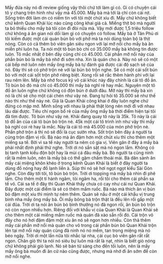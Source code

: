 Mấy đứa này nó đi review giống vậy thôi chứ tới làm gì có. Gì có chuyện cái tô y chang trên hình như vậy mà 45.000. Mấy bà mà tới là chỉ còn cái nịt. Sống trên đời làm ơn có niềm tin với tôi một chút xíu đi. Mấy chứ không biết chứ kênh Quan Khải lúc nào cũng công khai giá cả. Miếng thịt bò mà người ta bỏ thiếu cho mấy bà tôi còn đi đòi nữa mà. Vậy mới được 1,5 triệu follow chứ không á ăn gian nói dối làm gì có chuyện có follow. Mấy bà ở Tân Phú ơi tôi kiếm được một cái quán bún bò với phở mà ta nói dùng toàn bộ là thịt nóng. Còn có cả thêm bò viên gân siêu ngon với lại mỡ nổi cho mấy bà ăn miễn phí luôn ha. Ta nói một tô bún bò chỉ có 35.000 mấy bà không tin được luôn. Tô mắc nhất ở bên đây cũng chỉ có 45.000. Cái phần mỡ nổi này của phần bún bò là mấy bà nhớ đi sớm nha. Xin là quán cho à. Này nó sẽ có một cái bếp mở luôn nên mấy ông mấy bà tự đánh giá được cái độ sạch sẽ của nó. Đây thì sẽ có phở trộn nè với lại bún bò trộn nghe. Sẽ có một cái sốt bún bò với một cái sốt trộn phở riêng biệt. Xong rồi sẽ rắc thêm hành phi với lại rau nêm lên. Mấy bà nhớ focus kỹ vô cái khúc này đây chính là cái tô đồ ăn. Tô bún bò đó mà chỉ có 45.000 thì mấy bà nghĩ rẻ hay mắc. Nguyên một tô đồ ăn luôn nghe chứ không có độn bún ở dưới đâu. Mỡ này thì mấy bà xin nó là chỉ sẽ cho một cái chén như vậy nè. Đang tự hỏi tô 35.000 sẽ như thế nào thì như thế này nè. Giá là Quan Khải công khai ở đây luôn nghe chứ đừng có mập mờ. Mình sống với nhau là phải thật lòng nên mới đi với nhau lâu dài được. Tiêu chí ngon bổ rẻ của mấy ông mấy bà thời điểm hiện tại tôi đã tìm được. Tô bún như vậy nè. Khải đang quay tô này là 35k. Tô này là cái tô đồ ăn của cái tô bún bò trộn nè. 45k một cái tô trình ình như vậy thì mấy bà nghĩ coi rẻ hay là mắc. Này là cái tô mà 45.000 của món phở trộn nè. Phần phở trộn á thì nó sẽ đổi là cục sườn nha. Sốt trộn bên đây á người ta cũng trộn đậm vị rồi. Bà nào mà ăn đậm hơn một chút xíu thì cho thêm một miếng sa tế. Bởi vì sa tế này người ta nêm có gia vị. Viên gân ở đây á mấy bà phải nhất định phải thử nghe. Trời ơi nó sần sật mà nó ngon lắm. Không có bị tanh tanh kiểu độn bột hay là mùi cá đâu mấy bà. Bò người ta cũng ninh rất là mềm luôn, nên là mấy bà có thể gặm chấm thoải mái. Bà dân sành ăn mấy cái miệng khôn khéo ở trong kênh Quan Khải là biết ở đây người ta dùng đồ nóng hay đồ lạnh liền à. Súp thì nó sẽ hơi ngọt ngọt kiểu Sài Gòn nghe. Còn đây tới tôi, tô bún bò trộn. Trời ơi topping mà mấy bà nhìn đi phê lắm. Cho thêm một tí hành ngâm, tỏi ngâm ha, rồi tôi cho thêm cái phần sa tế vô. Cái sa tế ở đây thì Quan Khải thấy chưa có cay như cái nư Quan Khải. Đây được một cái điểm là sẽ có thêm mắm ruốc. Bà nào mà thích ăn vị bún bò đậm một xíu thì mình tự nêm thêm. Quán sẽ nấu ở một cái khẩu vị trung bình nha mấy ông mấy bà. Ôi mấy bông bà trộn thật là đều lên rồi gắp một cái đũa. Trời ơi ta nói ăn bún bò bình thường nó đã ngon rồi, ăn bún bò trộn nó còn ngon nhiều hơn. Riêng đối với khẩu vị của Quan Khải là Quan Khải sẽ cho thêm một cái miếng mắm ruốc mà quán đã xào sẵn rồi đó. Cái trộn vô đây cho nó hơi đậm đậm một xíu ăn nó sẽ ngon hơn nhiều. Còn thả thêm mấy cái phần mỡ nổi mà quán cho vô trong cái phần bún bò Quan Khải trộn lên tại mỡ nổi này quán cũng đã ninh nó nó mềm, tan trong miệng mà nó béo ngậy. Trời ơi một lần nữa tôi nhắc lại nha, cái cục bò viên gân rất rất ngon. Chân giò thì ta nói nó siêu bự luôn mà rất là nạt, nhìn là biết giò nóng chứ không phải giò lạnh. Nó sẽ bán từ sáng cho đến tối luôn, nên là mấy mấy ông bà muốn đi ăn cử nào cũng được, nhưng mà nhớ đi ăn sớm để còn mỡ nổi nghe.